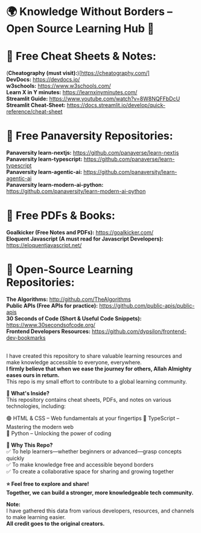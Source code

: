 # 🌍 Knowledge Without Borders – Open Source Learning Hub 🚀
# 📌 Free Cheat Sheets & Notes:
(**Cheatography (must visit):**)[https://cheatography.com/]<br>
**DevDocs:** https://devdocs.io/<br>
**w3schools:** https://www.w3schools.com/<br>
**Learn X in Y minutes:** https://learnxinyminutes.com/<br>
**Streamlit Guide:** https://www.youtube.com/watch?v=8W8NQFFbDcU<br>
**Streamlit Cheat-Sheet:** https://docs.streamlit.io/develop/quick-reference/cheat-sheet<br>
# 📌 Free Panaversity Repositories:
**Panaversity learn-nextjs:** https://github.com/panaverse/learn-nextjs<br>
**Panaversity learn-typescript:** https://github.com/panaverse/learn-typescript<br>
**Panaversity learn-agentic-ai:** https://github.com/panaversity/learn-agentic-ai<br>
**Panaversity learn-modern-ai-python:** https://github.com/panaversity/learn-modern-ai-python<br>
# 📌 Free PDFs & Books:
**Goalkicker (Free Notes and PDFs):** https://goalkicker.com/<br>
**Eloquent Javascript (A must read for Javascript Developers):** https://eloquentjavascript.net/<br>
# 📌 Open-Source Learning Repositories:
**The Algorithms:** http://github.com/TheAlgorithms<br>
**Public APIs (Free APIs for practice):** https://github.com/public-apis/public-apis<br>
**30 Seconds of Code (Short & Useful Code Snippets):** https://www.30secondsofcode.org/<br>
**Frontend Developers Resources:** https://github.com/dypsilon/frontend-dev-bookmarks<br>

<br>I have created this repository to share valuable learning resources and make knowledge accessible to everyone, everywhere.<br>**I firmly believe that when we ease the journey for others, Allah Almighty eases ours in return.**<br> This repo is my small effort to contribute to a global learning community.

**📌 What's Inside?** <br>This repository contains cheat sheets, PDFs, and notes on various technologies, including:

🟢 HTML & CSS – Web fundamentals at your fingertips
🔵 TypeScript – Mastering the modern web  
🐍 Python – Unlocking the power of coding<br>

**🎯 Why This Repo?**<br>
✅ To help learners—whether beginners or advanced—grasp concepts quickly  
✅ To make knowledge free and accessible beyond borders  
✅ To create a collaborative space for sharing and growing together  <br>

**⭐ Feel free to explore and share!**<br>
**Together, we can build a stronger, more knowledgeable tech community.**

**Note:** <br>
I have gathered this data from various developers, resources, and channels to make learning easier.<br> **All credit goes to the original creators.**
